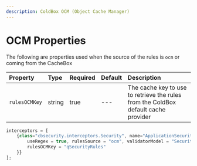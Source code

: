```yaml
---
description: ColdBox OCM (Object Cache Manager)
---
```


# OCM Properties

The following are properties used when the source of the rules is `ocm` or coming from the CacheBox

| Property | Type | Required | Default | Description |
| :--- | :--- | :--- | :--- | :--- |
| `rulesOCMKey` | string | true | --- | The cache key to use to retrieve the rules from the ColdBox default cache provider |

```javascript
interceptors = [
    {class="cbsecurity.interceptors.Security", name="ApplicationSecurity", properties={
        useRegex = true, rulesSource = "ocm", validatorModel = "SecurityService",
        rulesOCMKey = "qSecurityRules"
    }}
];
```

